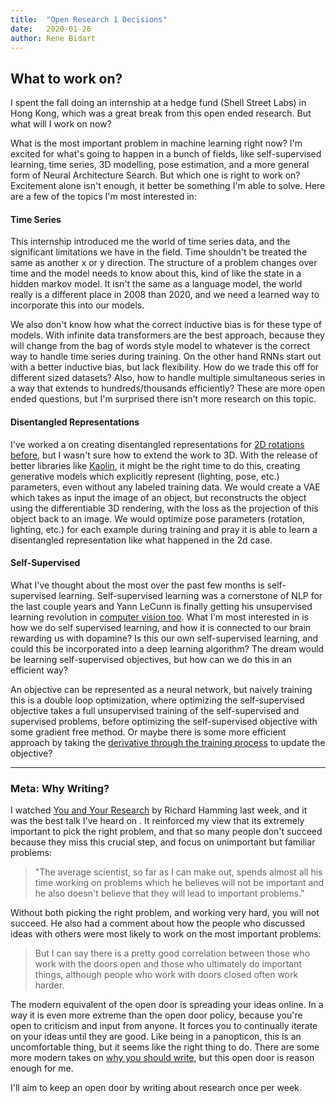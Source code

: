 ```yaml
---
title:  "Open Research 1 Decisions"
date:   2020-01-26
author: Rene Bidart
---
```


## What to work on?
I spent the fall doing an internship at a hedge fund (Shell Street Labs) in Hong Kong, which was a great break from this open ended research. But what will I work on now?

What is the most important problem in machine learning right now? I'm excited for what's going to happen in a bunch of fields, like self-supervised learning, time series, 3D modelling, pose estimation, and a more general form of Neural Architecture Search. But which one is right to work on? Excitement alone isn't enough, it better be something I'm able to solve. Here are a few of the topics I'm most interested in:

#### Time Series
This internship introduced me the world of time series data, and the significant limitations we have in the field. Time shouldn't be treated the same as another x or y direction. The structure of a problem changes over time and the model needs to know about this, kind of like the state in a hidden markov model. It isn't the same as a language model, the world really is a different place in 2008 than 2020, and we need a learned way to incorporate this into our models. 

We also don't know how what the correct inductive bias is for these type of models. With infinite data transformers are the best approach, because they will change from the bag of words style model to whatever is the correct way to handle time series during training. On the other hand RNNs start out with a better inductive bias, but lack flexibility. How do we trade this off for different sized datasets? Also, how to handle multiple simultaneous series in a way that extends to hundreds/thousands efficiently? These are more open ended questions, but I'm surprised there isn't more research on this topic.

#### Disentangled Representations
I've worked a on creating disentangled representations for [2D rotations before](https://arxiv.org/abs/1905.05300), but I wasn't sure how to extend the work to 3D. With the release of better libraries like [Kaolin](https://github.com/NVIDIAGameWorks/kaolin), it might be the right time to do this, creating generative models which explicitly represent (lighting, pose, etc.) parameters, even without any labeled training data. We would create a VAE which takes as input the image of an object, but reconstructs the object using the differentiable 3D rendering, with the loss as the projection of this object back to an image. We would optimize pose parameters (rotation, lighting, etc.) for each example during training and pray it is able to learn a disentangled representation like what happened in the 2d case.

#### Self-Supervised
What I've thought about the most over the past few months is self-supervised learning. Self-supervised learning was a cornerstone of NLP for the last couple years and Yann LeCunn is finally getting his unsupervised learning revolution in [computer vision too](https://arxiv.org/pdf/2001.07685.pdf). What I'm most interested in is how we do self supervised learning, and how it is connected to our brain rewarding us with dopamine? Is this our own self-supervised learning, and could this be incorporated into a deep learning algorithm? The dream would be learning self-supervised objectives, but how can we do this in an efficient way? 

An objective can be represented as a neural network, but naively training this is a double loop optimization, where optimizing the self-supervised objective takes a full unsupervised training of the self-supervised and supervised problems, before optimizing the self-supervised objective with some gradient free method. Or maybe there is some more efficient approach by taking the [derivative through the training process](https://eng.uber.com/generative-teaching-networks/) to update the objective?

_______
### Meta: Why Writing?
I watched [You and Your Research](https://www.youtube.com/watch?v=a1zDuOPkMSw) by Richard Hamming last week, and it was the best talk I've heard on . It reinforced my view that its extremely important to pick the right problem, and that so many people don't succeed because they miss this crucial step, and focus on unimportant but familiar problems:
> "The average scientist, so far as I can make out, spends almost all his time working on problems which 
> he believes will not be important and he also doesn't believe that they will lead to important problems."

 Without both picking the right problem, and working very hard, you will not succeed. He also had a comment about how the people who discussed ideas with others were most likely to work on the most important problems:
> But I can say there is a pretty good correlation between those who work with the doors open and those
> who ultimately do important things, although people who work with doors closed often work harder. 

The modern equivalent of the open door is spreading your ideas online. In a way it is even more extreme than the open door policy, because you're open to criticism and input from anyone. It forces you to continually iterate on your ideas until they are good. Like being in a panopticon, this is an uncomfortable thing, but it seems like the right thing to do. There are some more modern takes on [why you should write](https://www.perell.com/blog/why-you-should-write), but this open door is reason enough for me. 

I'll aim to keep an open door by writing about research once per week.
